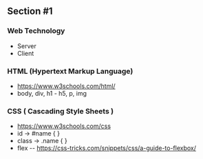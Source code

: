## Section #1
### Web Technology
* Server
* Client

### HTML (Hypertext Markup Language)
* https://www.w3schools.com/html/
* body, div, h1 - h5, p, img

### CSS ( Cascading Style Sheets )
* https://www.w3schools.com/css 
* id  -> #name { }
* class -> .name { }
* flex
-- https://css-tricks.com/snippets/css/a-guide-to-flexbox/


